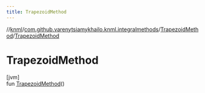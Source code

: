 ```yaml
---
title: TrapezoidMethod
---
```

//[knml](../../../index.html)/[com.github.varenytsiamykhailo.knml.integralmethods](../index.html)/[TrapezoidMethod](index.html)/[TrapezoidMethod](-trapezoid-method.html)



# TrapezoidMethod



[jvm]\
fun [TrapezoidMethod](-trapezoid-method.html)()




